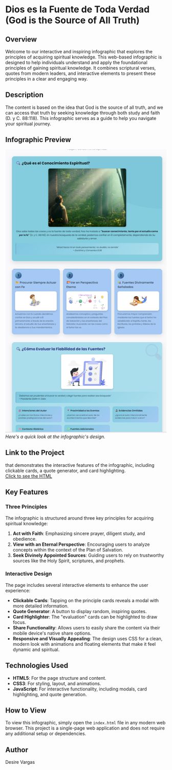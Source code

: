 # Dios es la Fuente de Toda Verdad (God is the Source of All Truth)

## Overview
Welcome to our interactive and inspiring infographic that explores the principles of acquiring spiritual knowledge. This web-based infographic is designed to help individuals understand and apply the foundational principles of gaining spiritual knowledge. It combines scriptural verses, quotes from modern leaders, and interactive elements to present these principles in a clear and engaging way.

## Description
The content is based on the idea that God is the source of all truth, and we can access that truth by seeking knowledge through both study and faith (D. y C. 88:118). This infographic serves as a guide to help you navigate your spiritual journey.

## Infographic Preview
![Infographic Preview](https://github.com/desivar/infografia/blob/main/images/Screenshot%202025-09-02%20054026.png)  
*Here's a quick look at the infographic's design.*

## Link to the Project
that demonstrates the interactive features of the infographic, including clickable cards, a quote generator, and card highlighting.  
[Click to see the HTML](https://desivar.github.io/infografia/visual.html)

## Key Features
### Three Principles
The infographic is structured around three key principles for acquiring spiritual knowledge:
1. **Act with Faith**: Emphasizing sincere prayer, diligent study, and obedience.
2. **View with an Eternal Perspective**: Encouraging users to analyze concepts within the context of the Plan of Salvation.
3. **Seek Divinely Appointed Sources**: Guiding users to rely on trustworthy sources like the Holy Spirit, scriptures, and prophets.

### Interactive Design
The page includes several interactive elements to enhance the user experience:
- **Clickable Cards**: Tapping on the principle cards reveals a modal with more detailed information.
- **Quote Generator**: A button to display random, inspiring quotes.
- **Card Highlighter**: The "evaluation" cards can be highlighted to draw focus.
- **Share Functionality**: Allows users to easily share the content via their mobile device's native share options.
- **Responsive and Visually Appealing**: The design uses CSS for a clean, modern look with animations and floating elements that make it feel dynamic and spiritual.

## Technologies Used
- **HTML5**: For the page structure and content.
- **CSS3**: For styling, layout, and animations.
- **JavaScript**: For interactive functionality, including modals, card highlighting, and quote generation.

## How to View
To view this infographic, simply open the `index.html` file in any modern web browser. This project is a single-page web application and does not require any additional setup or dependencies.

## Author
Desire Vargas
